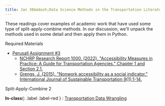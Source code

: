 ```yaml
---
title: Jan 30&mdash;Data Science Methods in the Transportation Literature
---
```


These readings cover examples of academic work that have used some type of split-apply-combine methods. In our discussion, we'll unpack the methods used in some detail and then apply them in Python. 

Required Materials  
* [Perusall Assignment #3](#)
    * [NCHRP Research Report 1000. (2022). "Accessibility Measures in Practice: A Guide for Transportation Agencies." Chapter 1 and Section 2.1.](https://nap.nationalacademies.org/catalog/26793/accessibility-measures-in-practice-a-guide-for-transportation-agencies)
    * [Grengs, J. (2015). "Nonwork accessibility as a social indicator." International Journal of Sustainable Transportation 9(1):1-14.](http://dx.doi.org/10.1080/15568318.2012.719582)

Split-Apply-Combine 2

**In-class**{: .label .label-red }
: [Transportation Data Wrangling](#)